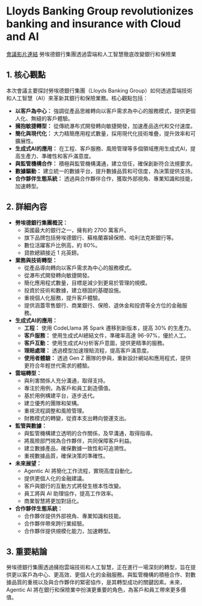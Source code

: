 # Lloyds Banking Group revolutionizes banking and insurance with Cloud and AI

[會議影片連結](https://www.youtube.com/watch?v=0o_uh2SDhnw)
勞埃德銀行集團透過雲端和人工智慧徹底改變銀行和保險業

## 1. 核心觀點

本次會議主要探討勞埃德銀行集團（Lloyds Banking Group）如何透過雲端技術和人工智慧（AI）來革新其銀行和保險業務。核心觀點包括：

*   **以客戶為中心：** 強調從產品思維轉向以客戶需求為中心的服務模式，提供更個人化、無縫的客戶體驗。
*   **擁抱敏捷轉型：** 從傳統瀑布式開發轉向敏捷開發，加速產品迭代和交付速度。
*   **簡化與現代化：** 大力精簡應用程式數量，採用現代化技術堆疊，提升效率和可擴展性。
*   **生成式AI的應用：** 在工程、客戶服務、風險管理等多個領域應用生成式AI，提高生產力、準確性和客戶滿意度。
*   **與監管機構合作：** 積極與監管機構溝通，建立信任，確保創新符合法規要求。
*   **數據驅動：** 建立統一的數據平台，提升數據品質和可信度，為決策提供支持。
*   **合作夥伴生態系統：** 透過與合作夥伴合作，獲取外部視角、專業知識和技能，加速轉型。

## 2. 詳細內容

*   **勞埃德銀行集團概況：**
    *   英國最大的銀行之一，擁有約 2700 萬客戶。
    *   旗下品牌包括勞埃德銀行、蘇格蘭寡婦保險、哈利法克斯銀行等。
    *   數位活躍客戶比例高，約 80%。
    *   貸款總額接近 1 兆英鎊。
*   **業務與技術轉型：**
    *   從產品導向轉向以客戶需求為中心的服務模式。
    *   從瀑布式開發轉向敏捷開發。
    *   簡化應用程式數量，目標是減少到更易於管理的規模。
    *   投資於技術和數據，建立穩固的基礎設施。
    *   重視個人化服務，提升客戶體驗。
    *   提供涵蓋零售銀行、商業銀行、保險、退休金和投資等全方位的金融服務。
*   **生成式AI的應用：**
    *   **工程：** 使用 CodeLlama 將 Spark 遷移到新版本，提高 30% 的生產力。
    *   **客戶服務：** 使用生成式AI總結文件，準確率高達 96-97%，優於人工。
    *   **客戶互動：** 使用生成式AI分析客戶意圖，提供更精準的服務。
    *   **理賠處理：** 透過模型加速理賠流程，提高客戶滿意度。
    *   **使用者體驗：** 透過 Gen Z 團隊的參與，重新設計網站和應用程式，提供更符合年輕世代需求的體驗。
*   **雲端轉型：**
    *   與利害關係人充分溝通，取得支持。
    *   專注於用例，為客戶和員工創造價值。
    *   基於用例構建平台，逐步迭代。
    *   建立優秀的團隊和架構。
    *   重視流程調整和風險管理。
    *   財務模式的轉變，從資本支出轉向營運支出。
*   **監管與數據：**
    *   與監管機構建立透明的合作關係，及早溝通，取得指導。
    *   將風險部門視為合作夥伴，共同保障客戶利益。
    *   建立數據產品，確保數據一致性和可追溯性。
    *   重視數據品質，確保決策的準確性。
*   **未來展望：**
    *   Agentic AI 將簡化工作流程，實現高度自動化。
    *   提供更個人化的金融建議。
    *   客戶與銀行的互動方式將發生根本性改變。
    *   員工將與 AI 助理協作，提高工作效率。
    *   商業智慧將更加對話化。
*   **合作夥伴生態系統：**
    *   合作夥伴提供外部視角、專業知識和技能。
    *   合作夥伴帶來跨行業經驗。
    *   合作夥伴提供規模化能力，加速轉型。

## 3. 重要結論

勞埃德銀行集團透過擁抱雲端技術和人工智慧，正在進行一場深刻的轉型，旨在提供更以客戶為中心、更高效、更個人化的金融服務。與監管機構的積極合作、對數據品質的重視以及與合作夥伴的緊密協作，是其轉型成功的關鍵因素。未來，Agentic AI 將在銀行和保險業中扮演更重要的角色，為客戶和員工帶來更多價值。
